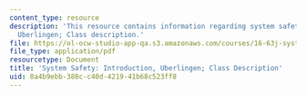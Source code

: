 ```yaml
---
content_type: resource
description: 'This resource contains information regarding system safety: Introduction,
  Uberlingen; Class description.'
file: https://ol-ocw-studio-app-qa.s3.amazonaws.com/courses/16-63j-system-safety-spring-2016/8a4b9ebb388cc40d421941b68c523ff8_MIT16_63JS16_LecNotes1.pdf
file_type: application/pdf
resourcetype: Document
title: 'System Safety: Introduction, Uberlingen; Class Description'
uid: 8a4b9ebb-388c-c40d-4219-41b68c523ff8
---
```

